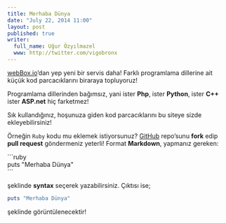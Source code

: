 ```yaml
---
title: Merhaba Dünya
date: "July 22, 2014 11:00"
layout: post
published: true
writer:
  full_name: Uğur Özyılmazel
  www: http://twitter.com/vigobronx
---
```

[webBox.io][1]’dan yep yeni bir servis daha! Farklı programlama dillerine ait
küçük kod parcacıklarını biraraya topluyoruz!

<!--more-->

Programlama dillerinden bağımsız, yani ister **Php**, ister **Python**,
ister **C++** ister **ASP.net** hiç farketmez!

Sık kullandığınız, hoşunuza giden kod parcacıklarını bu siteye sizde
ekleyebilirsiniz!

Örneğin `Ruby` kodu mu eklemek istiyorsunuz? [GitHub][2] repo’sunu **fork**
edip **pull request** göndermeniz yeterli! Format **Markdown**, yapmanız
gereken:

\`\`\`ruby  
puts "Merhaba Dünya"  
\`\`\`

şeklinde **syntax** seçerek yazabilirsiniz. Çıktısı ise;

```ruby
puts "Merhaba Dünya"
```

şeklinde görüntülenecektir!

[1]: http://webbox.io "webBox.io"
[2]: https://github.com/webBoxio/kod.webbox.io